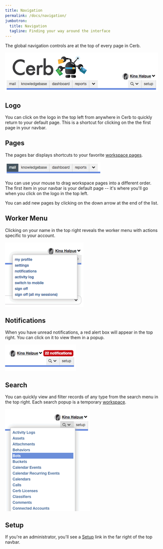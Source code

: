 ```yaml
---
title: Navigation
permalink: /docs/navigation/
jumbotron:
  title: Navigation
  tagline: Finding your way around the interface
---
```


The global navigation controls are at the top of every page in Cerb.

<div class="cerb-screenshot">
<img src="/assets/images/docs/ui/navbar.png">
</div>

## Logo

You can click on the logo in the top left from anywhere in Cerb to quickly return to your default page. This is a shortcut for clicking on the the first page in your navbar.

## Pages

The pages bar displays shortcuts to your favorite [workspace pages](/docs/workspaces).

<div class="cerb-screenshot">
<img src="/assets/images/docs/ui/pages.png">
</div>

You can use your mouse to drag workspace pages into a different order. The first item in your navbar is your default page -- it's where you'll go when you click on the logo in the top left.

You can add new pages by clicking on the down arrow at the end of the list.

## Worker Menu

Clicking on your name in the top right reveals the worker menu with actions specific to your account.

<div class="cerb-screenshot">
<img src="/assets/images/docs/ui/worker_menu.png">
</div>

## Notifications

When you have unread notifications, a red alert box will appear in the top right. You can click on it to view them in a popup.

<div class="cerb-screenshot">
<img src="/assets/images/docs/ui/notifications.png">
</div>

## Search

You can quickly view and filter records of any type from the search menu in the top right. Each search popup is a temporary [workspace](/docs/workspaces).

<div class="cerb-screenshot">
<img src="/assets/images/docs/ui/search.png">
</div>

## Setup

If you're an administrator, you'll see a [Setup](/docs/setup/) link in the far right of the top navbar.
